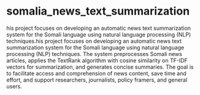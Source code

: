 # somalia_news_text_summarization
his project focuses on developing an automatic news text summarization system for the Somali language using natural language processing (NLP) techniques.his project focuses on developing an automatic news text summarization system for the Somali language using natural language processing (NLP) techniques. The system preprocesses Somali news articles, applies the TextRank algorithm with cosine similarity on TF-IDF vectors for summarization, and generates concise summaries. The goal is to facilitate access and comprehension of news content, save time and effort, and support researchers, journalists, policy framers, and general users. 




